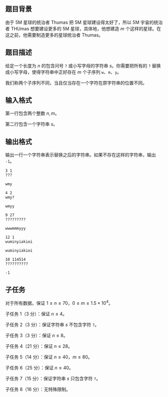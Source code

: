 ## 题目背景

由于 5M 星球的统治者 Thumas 把 5M 星球建设得太好了，所以 5M 宇宙的统治者 THUmas 想要建设更多的 5M 星球，具体地，他想建造 $m$ 个这样的星球。在这之前，他需要制造更多的星球统治者 Thumas。

## 题目描述

给定一个长度为 $n$ 的包含问号 `?` 或小写字母的字符串 $s$。你需要把所有的 `?` 替换成小写字母，使得字符串中正好存在 $m$ 个子序列 `w`、`m`、`y`。

我们称两个子序列不同，当且仅当存在一个字符在原字符串的位置不同。

## 输入格式

第一行包含两个整数 $n,m$。

第二行包含一个字符串 $s$。

## 输出格式

输出一行一个字符串表示替换之后的字符串。如果不存在这样的字符串，输出 `-1`。

```input1
3 1
???
```

```output1
wmy
```

```input2
4 2
wmy?
```

```output2
wmyy
```

```input3
9 27
?????????
```

```output3
wwwmmmyyy
```

```input4
12 1
wuminyiakioi
```

```output4
wuminyiakioi
```

```input5
10 114514
??????????
```

```output5
-1
```

## 子任务

对于所有数据，保证 $1 \leq n \leq 70$，$0 \leq m \leq 1.5 \times 10^4$。

子任务 1（$3$ 分）：保证 $n \leq 4$。

子任务 2（$3$ 分）：保证字符串 $s$ 不包含字符 `?`。

子任务 3（$3$ 分）：保证 $n \leq 8$。

子任务 4（$21$ 分）：保证 $n \leq 28$。

子任务 5（$14$ 分）：保证 $n \leq 40$，$m \leq 80$。

子任务 6（$25$ 分）：保证 $n \leq 40$。

子任务 7（$15$ 分）：保证字符串 $s$ 只包含字符 `?`。

子任务 8（$16$ 分）：无特殊限制。

